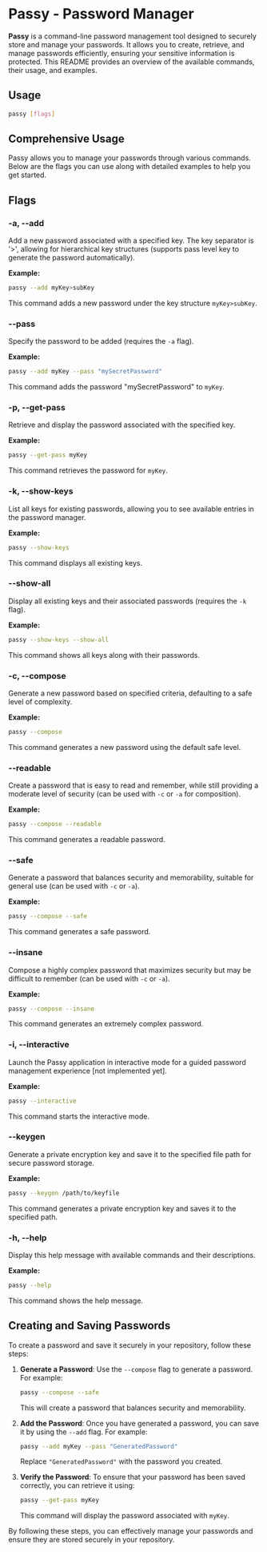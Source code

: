 # Passy - Password Manager

**Passy** is a command-line password management tool designed to securely store and manage your passwords. It allows you to create, retrieve, and manage passwords efficiently, ensuring your sensitive information is protected. This README provides an overview of the available commands, their usage, and examples.

## Usage

```bash
passy [flags]
```

## Comprehensive Usage

Passy allows you to manage your passwords through various commands. Below are the flags you can use along with detailed examples to help you get started.

## Flags

### -a, --add
Add a new password associated with a specified key. The key separator is '>', allowing for hierarchical key structures (supports pass level key to generate the password automatically).

**Example:**
```bash
passy --add myKey>subKey
```
This command adds a new password under the key structure `myKey>subKey`.

### --pass
Specify the password to be added (requires the `-a` flag).

**Example:**
```bash
passy --add myKey --pass "mySecretPassword"
```
This command adds the password "mySecretPassword" to `myKey`.

### -p, --get-pass
Retrieve and display the password associated with the specified key.

**Example:**
```bash
passy --get-pass myKey
```
This command retrieves the password for `myKey`.

### -k, --show-keys
List all keys for existing passwords, allowing you to see available entries in the password manager.

**Example:**
```bash
passy --show-keys
```
This command displays all existing keys.

### --show-all
Display all existing keys and their associated passwords (requires the `-k` flag).

**Example:**
```bash
passy --show-keys --show-all
```
This command shows all keys along with their passwords.

### -c, --compose
Generate a new password based on specified criteria, defaulting to a safe level of complexity.

**Example:**
```bash
passy --compose
```
This command generates a new password using the default safe level.

### --readable
Create a password that is easy to read and remember, while still providing a moderate level of security (can be used with `-c` or `-a` for composition).

**Example:**
```bash
passy --compose --readable
```
This command generates a readable password.

### --safe
Generate a password that balances security and memorability, suitable for general use (can be used with `-c` or `-a`).

**Example:**
```bash
passy --compose --safe
```
This command generates a safe password.

### --insane
Compose a highly complex password that maximizes security but may be difficult to remember (can be used with `-c` or `-a`).

**Example:**
```bash
passy --compose --insane
```
This command generates an extremely complex password.

### -i, --interactive
Launch the Passy application in interactive mode for a guided password management experience [not implemented yet].

**Example:**
```bash
passy --interactive
```
This command starts the interactive mode.

### --keygen
Generate a private encryption key and save it to the specified file path for secure password storage.

**Example:**
```bash
passy --keygen /path/to/keyfile
```
This command generates a private encryption key and saves it to the specified path.

### -h, --help
Display this help message with available commands and their descriptions.

**Example:**
```bash
passy --help
```
This command shows the help message.

## Creating and Saving Passwords

To create a password and save it securely in your repository, follow these steps:

1. **Generate a Password**: Use the `--compose` flag to generate a password. For example:
   ```bash
   passy --compose --safe
   ```
   This will create a password that balances security and memorability.

2. **Add the Password**: Once you have generated a password, you can save it by using the `--add` flag. For example:
   ```bash
   passy --add myKey --pass "GeneratedPassword"
   ```
   Replace `"GeneratedPassword"` with the password you created.

3. **Verify the Password**: To ensure that your password has been saved correctly, you can retrieve it using:
   ```bash
   passy --get-pass myKey
   ```
   This command will display the password associated with `myKey`.

By following these steps, you can effectively manage your passwords and ensure they are stored securely in your repository.

